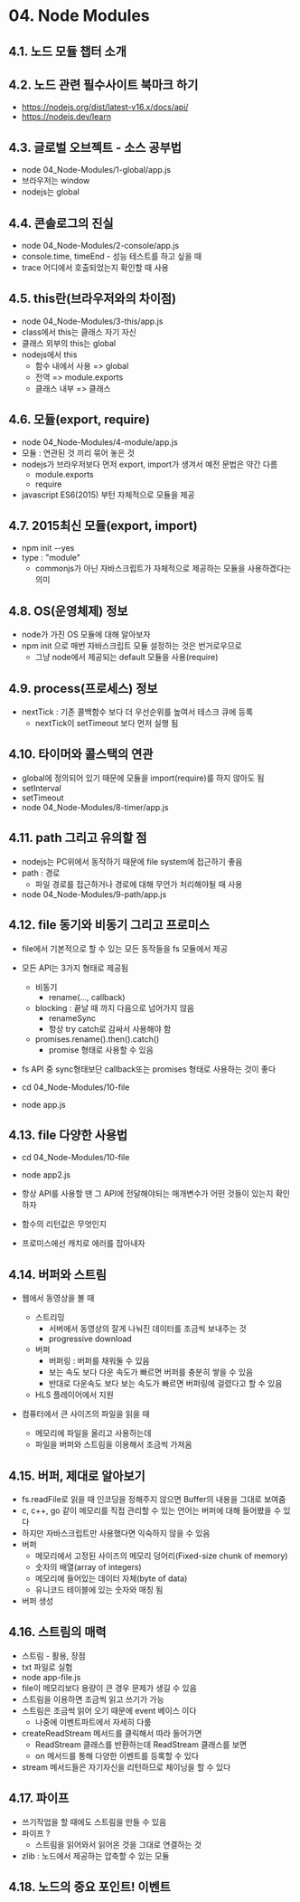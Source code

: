 # 04. Node Modules

## 4.1. 노드 모듈 챕터 소개

## 4.2. 노드 관련 필수사이트 북마크 하기

- https://nodejs.org/dist/latest-v16.x/docs/api/
- https://nodejs.dev/learn

## 4.3. 글로벌 오브젝트 - 소스 공부법

- node 04_Node-Modules/1-global/app.js
- 브라우저는 window
- nodejs는 global

## 4.4. 콘솔로그의 진실

- node 04_Node-Modules/2-console/app.js
- console.time, timeEnd - 성능 테스트를 하고 싶을 때
- trace 어디에서 호출되었는지 확인할 때 사용

## 4.5. this란(브라우저와의 차이점)

- node 04_Node-Modules/3-this/app.js
- class에서 this는 클래스 자기 자신
- 클래스 외부의 this는 global
- nodejs에서 this
  - 함수 내에서 사용 => global
  - 전역 => module.exports
  - 클래스 내부 => 클래스

## 4.6. 모듈(export, require)

- node 04_Node-Modules/4-module/app.js
- 모듈 : 연관된 것 끼리 묶어 놓은 것
- nodejs가 브라우저보다 먼저 export, import가 생겨서 예전 문법은 약간 다름
  - module.exports
  - require
- javascript ES6(2015) 부턴 자체적으로 모듈을 제공

## 4.7. 2015최신 모듈(export, import)

- npm init --yes
- type : "module"
  - commonjs가 아닌 자바스크립트가 자체적으로 제공하는 모듈을 사용하겠다는 의미

## 4.8. OS(운영체제) 정보

- node가 가진 OS 모듈에 대해 알아보자
- npm init 으로 매번 자바스크립트 모듈 설정하는 것은 번거로우므로
  - 그냥 node에서 제공되는 default 모듈을 사용(require)

## 4.9. process(프로세스) 정보

- nextTick : 기존 콜백함수 보다 더 우선순위를 높여서 테스크 큐에 등록
  - nextTick이 setTimeout 보다 먼저 실행 됨

## 4.10. 타이머와 콜스택의 연관

- global에 정의되어 있기 때문에 모듈을 import(require)를 하지 않아도 됨
- setInterval
- setTimeout
- node 04_Node-Modules/8-timer/app.js

## 4.11. path 그리고 유의할 점

- nodejs는 PC위에서 동작하기 때문에 file system에 접근하기 좋음
- path : 경로
  - 파일 경로를 접근하거나 경로에 대해 무언가 처리해야될 때 사용
- node 04_Node-Modules/9-path/app.js

## 4.12. file 동기와 비동기 그리고 프로미스

- file에서 기본적으로 할 수 있는 모든 동작들을 fs 모듈에서 제공
- 모든 API는 3가지 형태로 제공됨

  - 비동기
    - rename(..., callback)
  - blocking : 끝날 때 까지 다음으로 넘어가지 않음
    - renameSync
    - 항상 try catch로 감싸서 사용해야 함
  - promises.rename().then().catch()
    - promise 형태로 사용할 수 있음

- fs API 중 sync형태보단 callback또는 promises 형태로 사용하는 것이 좋다

- cd 04_Node-Modules/10-file
- node app.js

## 4.13. file 다양한 사용법

- cd 04_Node-Modules/10-file
- node app2.js

- 항상 API를 사용할 땐 그 API에 전달해야되는 매개변수가 어떤 것들이 있는지 확인하자
- 함수의 리턴값은 무엇인지
- 프로미스에선 캐치로 에러를 잡아내자

## 4.14. 버퍼와 스트림

- 웹에서 동영상을 볼 때

  - 스트리밍
    - 서버에서 동영상의 잘게 나눠진 데이터를 조금씩 보내주는 것
    - progressive download
  - 버퍼
    - 버퍼링 : 버퍼를 채워둘 수 있음
    - 보는 속도 보다 다운 속도가 빠르면 버퍼를 충분히 쌓을 수 있음
    - 반대로 다운속도 보다 보는 속도가 빠르면 버퍼링에 걸렸다고 할 수 있음
  - HLS 플레이어에서 지원

- 컴퓨터에서 큰 사이즈의 파일을 읽을 때
  - 메모리에 파일을 올리고 사용하는데
  - 파일을 버퍼와 스트림을 이용해서 조금씩 가져옴

## 4.15. 버퍼, 제대로 알아보기

- fs.readFile로 읽을 때 인코딩을 정해주지 않으면 Buffer의 내용을 그대로 보여줌
- c, c++, go 같이 메모리를 직접 관리할 수 있는 언어는 버퍼에 대해 들어봤을 수 있다
- 하지만 자바스크립트만 사용했다면 익숙하지 않을 수 있음
- 버퍼
  - 메모리에서 고정된 사이즈의 메모리 덩어리(Fixed-size chunk of memory)
  - 숫자의 배열(array of integers)
  - 메모리에 들어있는 데이터 자체(byte of data)
  - 유니코드 테이블에 있는 숫자와 매칭 됨
- 버퍼 생성

## 4.16. 스트림의 매력

- 스트림 - 활용, 장점
- txt 파일로 실험
- node app-file.js
- file이 메모리보다 용량이 큰 경우 문제가 생길 수 있음
- 스트림을 이용하면 조금씩 읽고 쓰기가 가능
- 스트림은 조금씩 읽어 오기 때문에 event 베이스 이다
  - 나중에 이벤트파트에서 자세히 다룸
- createReadStream 메서드를 클릭해서 따라 들어가면
  - ReadStream 클래스를 반환하는데 ReadStream 클래스를 보면
  - on 메서드를 통해 다양한 이벤트를 등록할 수 있다
- stream 메서드들은 자기자신을 리턴하므로 체이닝을 할 수 있다

## 4.17. 파이프

- 쓰기작업을 할 때에도 스트림을 만들 수 있음
- 파이프 ?
  - 스트림을 읽어와서 읽어온 것을 그대로 연결하는 것
- zlib : 노드에서 제공하는 압축할 수 있는 모듈

## 4.18. 노드의 중요 포인트! 이벤트
